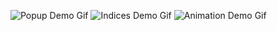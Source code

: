 ![Popup Demo Gif](https://media.giphy.com/media/EquvNs4cRLLthn926Z/giphy.gif)
![Indices Demo Gif](https://media.giphy.com/media/dcnzyAzaTL2hFegNgk/giphy.gif)
![Animation Demo Gif](https://media.giphy.com/media/8SpvRhEJ1YW7ggV78Q/giphy.gif)
